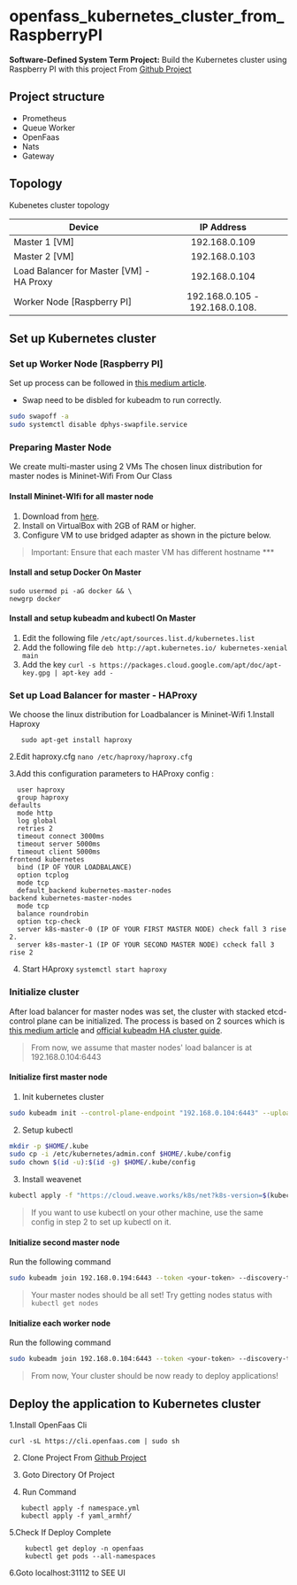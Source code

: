 # openfass_kubernetes_cluster_from_RaspberryPI
**Software-Defined System Term Project:** Build the Kubernetes cluster using Raspberry PI with this project
From [Github Project](https://github.com/openfaas/faas-netes)

## Project structure
- Prometheus
- Queue Worker
- OpenFaas
- Nats
- Gateway

## Topology
Kubenetes cluster topology 

| Device                                   |             IP Address             |
| ---------------------------------------- | :--------------------------------: |
| Master 1 [VM]                            |           192.168.0.109            |
| Master 2 [VM]                            |           192.168.0.103            |
| Load Balancer for Master [VM] - HA Proxy |           192.168.0.104            |
| Worker Node [Raspberry PI]               | 192.168.0.105 - 192.168.0.108.     |

## Set up Kubernetes cluster

### Set up Worker Node [Raspberry PI]

Set up process can be followed in [this medium article](https://medium.com/nycdev/k8s-on-pi-9cc14843d43).

- Swap need to be disbled for kubeadm to run correctly.

```sh
sudo swapoff -a
sudo systemctl disable dphys-swapfile.service
```
### Preparing Master Node

We create multi-master using 2 VMs  The chosen linux distribution for master nodes is Mininet-Wifi From Our Class

#### Install Mininet-WIfi for all master node

1. Download from [here](https://klab.cp.eng.chula.ac.th/mininet-wifi.ova).
2. Install on VirtualBox with 2GB of RAM or higher.
3. Configure VM to use bridged adapter as shown in the picture below.

> Important:
> Ensure that each master VM has different hostname ***

#### Install and setup Docker On Master
```curl -sSL get.docker.com | sh && \
sudo usermod pi -aG docker && \
newgrp docker
```

#### Install and setup kubeadm and kubectl On Master
1. Edit the following file
```/etc/apt/sources.list.d/kubernetes.list```
2. Add the following file
```deb http://apt.kubernetes.io/ kubernetes-xenial main```
3. Add the key
```curl -s https://packages.cloud.google.com/apt/doc/apt-key.gpg | apt-key add -```

### Set up Load Balancer for master - HAProxy
  We choose the linux distribution for Loadbalancer is Mininet-Wifi 
  1.Install Haproxy
  ```sudo apt-get update
     sudo apt-get install haproxy
  ```
  2.Edit haproxy.cfg
  ``` nano /etc/haproxy/haproxy.cfg ```
  
  3.Add this configuration parameters to HAProxy config :
  ```global
    user haproxy
    group haproxy
defaults
    mode http
    log global
    retries 2
    timeout connect 3000ms
    timeout server 5000ms
    timeout client 5000ms
frontend kubernetes
    bind (IP OF YOUR LOADBALANCE)
    option tcplog
    mode tcp
    default_backend kubernetes-master-nodes
backend kubernetes-master-nodes
    mode tcp
    balance roundrobin
    option tcp-check
    server k8s-master-0 (IP OF YOUR FIRST MASTER NODE) check fall 3 rise 2. 
    server k8s-master-1 (IP OF YOUR SECOND MASTER NODE) ccheck fall 3 rise 2
  ```
  4. Start HAproxy
   ```systemctl start haproxy```
  
### Initialize cluster

After load balancer for master nodes was set, the cluster with stacked etcd-control plane can be initialized. The process is based on 2 sources which is [this medium article](https://medium.com/nycdev/k8s-on-pi-9cc14843d43) and [official kubeadm HA cluster guide](https://kubernetes.io/docs/setup/production-environment/tools/kubeadm/high-availability/).

> From now, we assume that master nodes' load balancer is at 192.168.0.104:6443

#### Initialize first master node

1. Init kubernetes cluster
```sh
sudo kubeadm init --control-plane-endpoint "192.168.0.104:6443" --upload-certs --token-ttl=0
```
2. Setup kubectl
```sh
mkdir -p $HOME/.kube
sudo cp -i /etc/kubernetes/admin.conf $HOME/.kube/config
sudo chown $(id -u):$(id -g) $HOME/.kube/config
```
3. Install weavenet
```sh
kubectl apply -f "https://cloud.weave.works/k8s/net?k8s-version=$(kubectl version | base64 | tr -d '\n')"
```
> If you want to use kubectl on your other machine, use the same config in step 2 to set up kubectl on it.

#### Initialize second master node

Run the following command
```sh
sudo kubeadm join 192.168.0.194:6443 --token <your-token> --discovery-token-ca-cert-hash sha256:<your-discovery-token-ca-cert-hash> --control-plane --certificate-key <your-certificate-key>
```

> Your master nodes should be all set! Try getting nodes status with `kubectl get nodes`

#### Initialize each worker node

Run the following command
```sh
sudo kubeadm join 192.168.0.104:6443 --token <your-token> --discovery-token-ca-cert-hash sha256:<your-discovery-token-ca-cert-hash>
```

> From now, Your cluster should be now ready to deploy applications!

## Deploy the application to Kubernetes cluster

1.Install OpenFaas Cli
  ```
  curl -sL https://cli.openfaas.com | sudo sh
  ```
  
2. Clone Project From [Github Project](https://github.com/openfaas/faas-netes)

3. Goto Directory Of Project

4. Run Command
  ```
     kubectl apply -f namespace.yml
     kubectl apply -f yaml_armhf/
  ```
5.Check If Deploy Complete
  ``` 
      kubectl get deploy -n openfaas
      kubectl get pods --all-namespaces
  ```
6.Goto localhost:31112 to SEE UI



